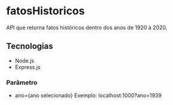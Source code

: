 # fatosHistoricos
API que retorna fatos históricos dentro dos anos de 1920 à 2020.

## Tecnologias
* Node.js
* Express.js

### Parâmetro
* ano={ano selecionado}
Exemplo: localhost:1000?ano=1939

